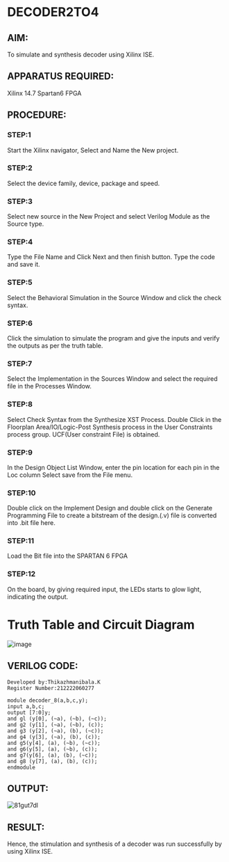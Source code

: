 # DECODER2TO4
## AIM:
To simulate and synthesis decoder using Xilinx ISE.
## APPARATUS REQUIRED: 
Xilinx 14.7 Spartan6 FPGA
## PROCEDURE: 
### STEP:1
Start the Xilinx navigator, Select and Name the New project.
### STEP:2 
Select the device family, device, package and speed. 
### STEP:3 
Select new source in the New Project and select Verilog Module as the Source type.
### STEP:4 
 Type the File Name and Click Next and then finish button. Type the code and save it. 
### STEP:5 
Select the Behavioral Simulation in the Source Window and click the check syntax. 
### STEP:6 
Click the simulation to simulate the program and give the inputs and verify the outputs as per the truth table.
### STEP:7 
 Select the Implementation in the Sources Window and select the required file in the Processes Window.
### STEP:8 
 Select Check Syntax from the Synthesize XST Process. Double Click in the Floorplan Area/IO/Logic-Post Synthesis process in the User Constraints process group. UCF(User constraint File) is obtained.
### STEP:9 
 In the Design Object List Window, enter the pin location for each pin in the Loc column Select save from the File menu.
### STEP:10 
 Double click on the Implement Design and double click on the Generate Programming File to create a bitstream of the design.(.v) file is converted into .bit file here.
### STEP:11 
 Load the Bit file into the SPARTAN 6 FPGA
### STEP:12 
 On the board, by giving required input, the LEDs starts to glow light, indicating the output.

# Truth Table and Circuit Diagram
![image](https://github.com/RESMIRNAIR/DECODER2TO4/assets/154305926/e565d523-f8b2-4e01-8888-0eed4d07ec24)
## VERILOG CODE:
```
Developed by:Thikazhmanibala.K
Register Number:212222060277
```
```
module decoder_8(a,b,c,y);
input a,b,c;
output [7:0]y;
and gl (y[0], (~a), (~b), (~c));
and g2 (y[1], (~a), (~b), (c));
and g3 (y[2], (~a), (b), (~c));
and g4 (y[3], (~a), (b), (c));
and g5(y[4], (a), (~b), (~c));
and g6(y[5], (a), (~b), (c));
and g7(y[6], (a), (b), (~c));
and g8 (y[7], (a), (b), (c));
endmodule
```
## OUTPUT:
![81gut7dl](https://github.com/Thikazhmanibala/DECODER2TO4/assets/163717522/c08d9439-aba7-47c6-8c08-f288fc2858ed)
## RESULT:
Hence, the stimulation and synthesis of a decoder was run successfully by using Xilinx ISE.
